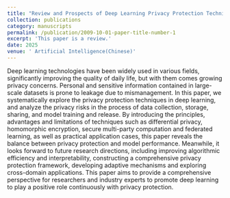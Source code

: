 ```yaml
---
title: "Review and Prospects of Deep Learning Privacy Protection Techniques: Challenges in the Era of Secure Computing"
collection: publications
category: manuscripts
permalink: /publication/2009-10-01-paper-title-number-1
excerpt: 'This paper is a review.' 
date: 2025
venue: ' Artificial Intelligence(Chinese)'
---
```


Deep learning technologies have been widely used in various fields, significantly improving the quality of daily life, but with them comes growing privacy concerns. Personal and sensitive information contained in large-scale datasets is prone to leakage due to mismanagement. In this paper, we systematically explore the privacy protection techniques in deep learning, and analyze the privacy risks in the process of data collection, storage, sharing, and model training and release. By introducing the principles, advantages and limitations of techniques such as differential privacy, homomorphic encryption, secure multi-party computation and federated learning, as well as practical application cases, this paper reveals the balance between privacy protection and model performance. Meanwhile, it looks forward to future research directions, including improving algorithmic efficiency and interpretability, constructing a comprehensive privacy protection framework, developing adaptive mechanisms and exploring cross-domain applications. This paper aims to provide a comprehensive perspective for researchers and industry experts to promote deep learning to play a positive role continuously with privacy protection.

